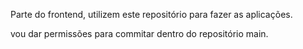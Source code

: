 Parte do frontend, utilizem este repositório para fazer as aplicações.

vou dar permissões para commitar dentro do repositório main.
